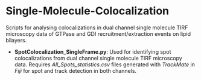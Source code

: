 # Single-Molecule-Colocalization
Scripts for analysing colocalizations in dual channel single molecule TIRF microscopy data of GTPase and GDI recruitment/extraction events on lipid bilayers. 
- **SpotColocalization_SingleFrame.py**: Used for identifying spot colocalizations from dual channel single molecule TIRF microscopy data. Requires *All_Spots_statistics.csv* files generated with *TrackMate* in *Fiji* for spot and track detection in both channels.

